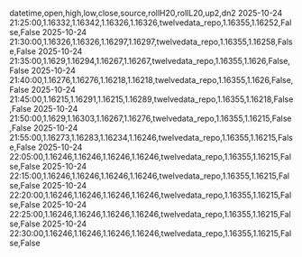 datetime,open,high,low,close,source,rollH20,rollL20,up2,dn2
2025-10-24 21:25:00,1.16332,1.16342,1.16326,1.16326,twelvedata_repo,1.16355,1.16252,False,False
2025-10-24 21:30:00,1.16326,1.16326,1.16297,1.16297,twelvedata_repo,1.16355,1.16258,False,False
2025-10-24 21:35:00,1.1629,1.16294,1.16267,1.16267,twelvedata_repo,1.16355,1.1626,False,False
2025-10-24 21:40:00,1.16276,1.16276,1.16218,1.16218,twelvedata_repo,1.16355,1.1626,False,False
2025-10-24 21:45:00,1.16215,1.16291,1.16215,1.16289,twelvedata_repo,1.16355,1.16218,False,False
2025-10-24 21:50:00,1.1629,1.16303,1.16267,1.16276,twelvedata_repo,1.16355,1.16215,False,False
2025-10-24 21:55:00,1.16273,1.16283,1.16234,1.16246,twelvedata_repo,1.16355,1.16215,False,False
2025-10-24 22:05:00,1.16246,1.16246,1.16246,1.16246,twelvedata_repo,1.16355,1.16215,False,False
2025-10-24 22:15:00,1.16246,1.16246,1.16246,1.16246,twelvedata_repo,1.16355,1.16215,False,False
2025-10-24 22:20:00,1.16246,1.16246,1.16246,1.16246,twelvedata_repo,1.16355,1.16215,False,False
2025-10-24 22:25:00,1.16246,1.16246,1.16246,1.16246,twelvedata_repo,1.16355,1.16215,False,False
2025-10-24 22:30:00,1.16246,1.16246,1.16246,1.16246,twelvedata_repo,1.16355,1.16215,False,False
